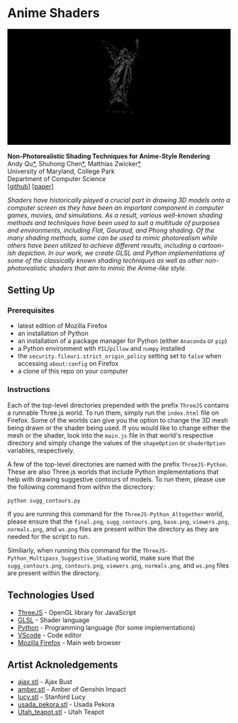 
# Anime Shaders

![lucy][lucy]

[lucy]: _env/__lucy__.png 'Suggestive Contours of the Stanford Lucy'

**Non-Photorealistic Shading Techniques for Anime-Style Rendering**  
Andy Qu[\*](https://toastymcvoid.itch.io/), Shuhong Chen[\*](https://shuhongchen.github.io/), Matthias Zwicker[\*](https://www.cs.umd.edu/~zwicker/)  
University of Maryland, College Park  
Department of Computer Science  
\[[github](https://github.com/ShuhongChen/anime-shaders)\]
\[[paper](https://github.com/ShuhongChen/anime-shaders/blob/main/Final_Report.pdf)\]

_Shaders have historically played a crucial part in drawing 3D models onto a computer screen as they have been an important component in computer games, movies, and simulations. As a result, various well-known shading methods and techniques have been used to suit a multitude of purposes and environments, including Flat, Gouraud, and Phong shading. Of the many shading methods, some can be used to mimic photorealism while others have been utilized to achieve different results, including a cartoon-ish depiction. In our work, we create GLSL and Python implementations of some of the classically known shading techniques as well as other non-photorealistic shaders that aim to mimic the Anime-like style._

## Setting Up

### Prerequisites

- latest edition of Mozilla Firefox
- an installation of Python
- an installation of a package manager for Python (either `Anaconda` or `pip`)
- a Python environment with `PIL`/`pillow` and `numpy` installed
- the `security.fileuri.strict_origin_policy` setting set to `false` when accessing `about:config` on Firefox
- a clone of this repo on your computer

### Instructions

Each of the top-level directories prepended with the prefix `ThreeJS` contains a runnable Three.js world. To run them, simply run the `index.html` file on Firefox. Some of the worlds can give you the option to change the 3D mesh being drawn or the shader being used. If you would like to change either the mesh or the shader, look into the `main.js` file in that world's respective directory and simply change the values of the `shapeOption` or `shaderOption` variables, respectively.

A few of the top-level directories are named with the prefix `ThreeJS-Python`. These are also Three.js worlds that include Python implementations that help with drawing suggestive contours of models. To run them, please use the following command from within the dicrectory:

    python sugg_contours.py

If you are running this command for the `ThreeJS-Python_Altogether` world, please ensure that the `final.png`, `sugg_contours.png`, `base.png`, `viewers.png`, `normals.png`, and `ws.png` files are present within the directory as they are needed for the script to run.

Similiarly, when running this command for the `ThreeJS-Python_Multipass_Suggestive_Shading` world, make sure that the `sugg_contours.png`, `contours.png`, `viewers.png`, `normals.png`, and `ws.png` files are present within the directory.

## Technologies Used

* [ThreeJS](https://threejs.org/) - OpenGL library for JavaScript
* [GLSL](https://www.khronos.org/opengl/wiki/OpenGL_Shading_Language) - Shader language
* [Python](https://www.python.org/) - Programming language (for some implementations)
* [VScode](https://code.visualstudio.com/) - Code editor
* [Mozilla Firefox](https://www.mozilla.org/en-US/firefox/new/) - Main web browser

## Artist Acknoledgements

* [ajax.stl](https://cults3d.com/en/3d-model/art/bust-of-ajax) - Ajax Bust
* [amber.stl](https://hub.vroid.com/en/characters/3742574954744824945/models/3661281045858685259) - Amber of Genshin Impact
* [lucy.stl](https://www.thingiverse.com/thing:41939) - Stanford Lucy
* [usada\_pekora.stl](https://3d.nicovideo.jp/works/td67414) - Usada Pekora
* [Utah\_teapot.stl](https://cults3d.com/en/3d-model/art/utah-teapot-solid) - Utah Teapot